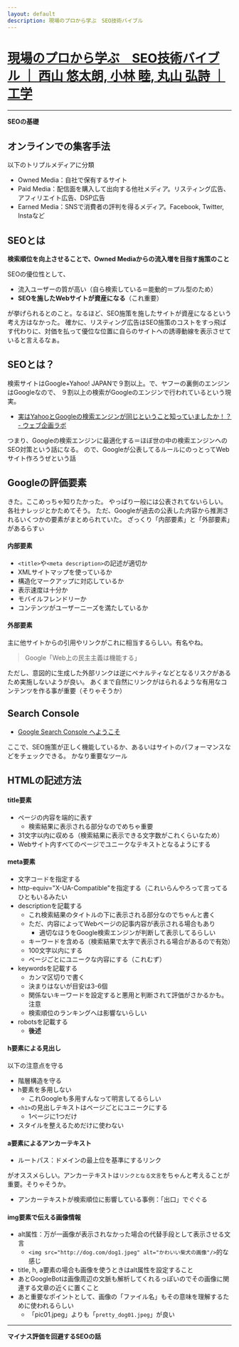 ```yaml
---
layout: default
description: 現場のプロから学ぶ　SEO技術バイブル
---
```


# [現場のプロから学ぶ　SEO技術バイブル ｜ 西山 悠太朗, 小林 睦, 丸山 弘詩 ｜ 工学](https://www.amazon.co.jp/gp/product/B07FMR3GD6/ref=oh_aui_d_detailpage_o03_?ie=UTF8&psc=1)

---

**SEOの基礎**

## オンラインでの集客手法

以下のトリプルメディアに分類

 - Owned Media：自社で保有するサイト
 - Paid Media：配信面を購入して出向する他社メディア。リスティング広告、アフィリエイト広告、DSP広告
 - Earned Media：SNSで消費者の評判を得るメディア。Facebook, Twitter, Instaなど

## SEOとは

**検索順位を向上させることで、Owned Mediaからの流入増を目指す施策のこと**

SEOの優位性として、

 - 流入ユーザーの質が高い（自ら検索している＝能動的＝プル型のため）
 - **SEOを施したWebサイトが資産になる**（これ重要）

が挙げられるとのこと。なるほど、SEO施策を施したサイトが資産になるという考え方はなかった。
確かに、リスティング広告はSEO施策のコストをすっ飛ばす代わりに、対価を払って優位な位置に自らのサイトへの誘導動線を表示させていると言えるなぁ。

## SEOとは？

検索サイトはGoogle+Yahoo! JAPANで９割以上。で、ヤフーの裏側のエンジンはGoogleなので、
９割以上の検索がGoogleのエンジンで行われているという現実。

 - [実はYahooとGoogleの検索エンジンが同じということ知っていましたか！？ - ウェブ企画ラボ](https://webkikaku.co.jp/blog/seo/yahoo-google-search/)

つまり、Googleの検索エンジンに最適化する＝ほぼ世の中の検索エンジンへのSEO対策という話になる。
ので、Googleが公表してるルールにのっとってWebサイト作ろうぜという話

## Googleの評価要素

きた。ここめっちゃ知りたかった。
やっぱり一般には公表されてないらしい。各社ナレッジとかためてそう。
ただ、Googleが過去の公表した内容から推測されるいくつかの要素がまとめられていた。
ざっくり「内部要素」と「外部要素」があるらすぃ

#### 内部要素

 - `<title>`や`<meta description>`の記述が適切か
 - XMLサイトマップを使っているか
 - 構造化マークアップに対応しているか
 - 表示速度は十分か
 - モバイルフレンドリーか
 - コンテンツがユーザーニーズを満たしているか

#### 外部要素

主に他サイトからの引用やリンクがこれに相当するらしい。有名やね。

> Google「Web上の民主主義は機能する」

ただし、意図的に生成した外部リンクは逆にペナルティなどとなるリスクがあるため実施しないようが良い。
あくまで自然にリンクがはられるような有用なコンテンツを作る事が重要（そりゃそうか）


## Search Console

 - [Google Search Console へようこそ](https://search.google.com/search-console/welcome)

ここで、SEO施策が正しく機能しているか、あるいはサイトのパフォーマンスなどをチェックできる。
かなり重要なツール

## HTMLの記述方法

#### title要素

 - ページの内容を端的に表す
   - 検索結果に表示される部分なのでめちゃ重要
 - 31文字以内に収める（検索結果に表示できる文字数がこれくらいなため）
 - Webサイト内すべてのページでユニークなテキストとなるようにする

#### meta要素

 - 文字コードを指定する
 - http-equiv="X-UA-Compatible"を指定する（これいらんやろって言ってるひともいるみたい
 - descriptionを記載する
   - これ検索結果のタイトルの下に表示される部分なのでちゃんと書く
   - ただ、内容によってWebページの記事内容が表示される場合もあり
     - 適切なほうをGoogle検索エンジンが判断して表示してるらしい
   - キーワードを含める（検索結果で太字で表示される場合があるので有効）
   - 100文字以内にする
   - ページごとにユニークな内容にする（これむず）
 - keywordsを記載する
   - カンマ区切りで書く
   - 決まりはないが目安は3-6個
   - 関係ないキーワードを設定すると悪用と判断されて評価がさかるかも。注意
   - 検索順位のランキングへは影響ないらしい
 - robotsを記載する
   - **後述**

#### h要素による見出し

以下の注意点を守る

 - 階層構造を守る
 - h要素を多用しない
   - これGoogleも多用すんなって明言してるらしい
 - `<h1>`の見出しテキストはページごとにユニークにする
   - 1ページに1つだけ
 - スタイルを整えるためだけに使わない

#### a要素によるアンカーテキスト

 - ルートパス：ドメインの最上位を基準にするリンク

がオススメらしい。アンカーテキストは`リンクとなる文言`をちゃんと考えることが重要。そりゃそうか。

 - アンカーテキストが検索順位に影響している事例：「出口」でぐぐる

#### img要素で伝える画像情報

 - alt属性：万が一画像が表示されなかった場合の代替手段として表示させる文言
   - `<img src="http://dog.com/dog1.jpeg" alt="かわいい柴犬の画像"/>`的な感じ
 - title, h, a要素の場合も画像を使うときはalt属性を設定すること
 - あとGoogleBotは画像周辺の文脈も解析してくれるっぽいのでその画像に関連する文章の近くに置くこと
 - あと重要なポイントとして、画像の「ファイル名」もその意味を理解するために使われるらしい
   - 「pic01.jpeg」よりも「`pretty_dog01.jpeg`」が良い

---

**マイナス評価を回避するSEOの話**

## 


